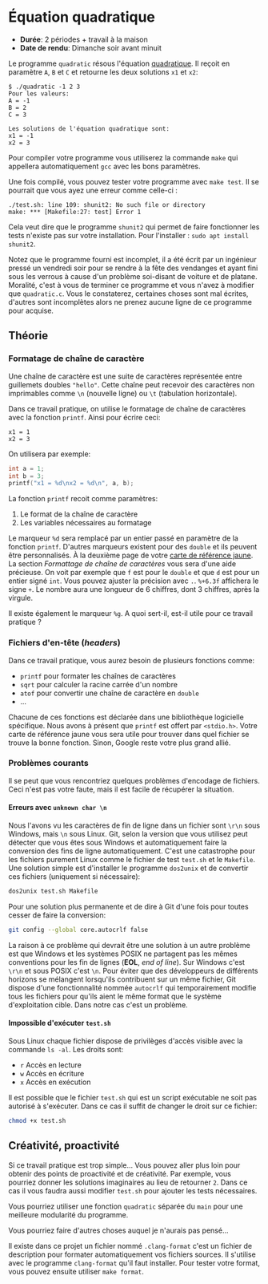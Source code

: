 # Équation quadratique

- **Durée**: 2 périodes + travail à la maison
- **Date de rendu**: Dimanche soir avant minuit

Le programme `quadratic` résous l'équation [quadratique](https://fr.wikipedia.org/wiki/Formule_quadratique). Il reçoit en paramètre `A`, `B` et `C` et retourne les deux solutions `x1` et `x2`:

```shell
$ ./quadratic -1 2 3
Pour les valeurs:
A = -1
B = 2
C = 3

Les solutions de l'équation quadratique sont:
x1 = -1
x2 = 3
```

Pour compiler votre programme vous utiliserez la commande `make` qui appellera automatiquement `gcc` avec les bons paramètres. 

Une fois compilé, vous pouvez tester votre programme avec `make test`. Il se pourrait que vous ayez une erreur comme celle-ci : 

```
./test.sh: line 109: shunit2: No such file or directory
make: *** [Makefile:27: test] Error 1
```

Cela veut dire que le programme `shunit2` qui permet de faire fonctionner les tests n'existe pas sur votre installation. Pour l'installer : `sudo apt install shunit2`.

Notez que le programme fourni est incomplet, il a été écrit par un ingénieur pressé un vendredi soir pour se rendre à la fête des vendanges et ayant fini sous les verrous à cause d'un problème soi-disant de voiture et de platane. Moralité, c'est à vous de terminer ce programme et vous n'avez à modifier que `quadratic.c`. Vous le constaterez, certaines choses sont mal écrites, d'autres sont incomplètes alors ne prenez aucune ligne de ce programme pour acquise.

## Théorie

### Formatage de chaîne de caractère

Une chaîne de caractère est une suite de caractères représentée entre guillemets doubles `"hello"`. Cette chaîne peut recevoir des caractères non imprimables comme `\n` (nouvelle ligne) ou `\t` (tabulation horizontale).

Dans ce travail pratique, on utilise le formatage de chaîne de caractères avec la fonction `printf`. Ainsi pour écrire ceci:

```text
x1 = 1
x2 = 3
```

On utilisera par exemple:

```c
int a = 1;
int b = 3;
printf("x1 = %d\nx2 = %d\n", a, b);
```

La fonction `printf` recoit comme paramètres:

1. Le format de la chaîne de caractère
2. Les variables nécessaires au formatage

Le marqueur `%d` sera remplacé par un entier passé en paramètre de la fonction `printf`. D'autres marqueurs existent pour des `double` et ils peuvent être personnalisés. À la deuxième page de votre [carte de référence
jaune](https://github.com/heig-vd-tin/refcard/releases/latest/download/refcard.pdf). La section *Formattage de chaîne de caractères* vous sera d'une aide précieuse. On voit par exemple que `f` est pour le `double` et que `d` est pour un entier signé `int`. Vous pouvez ajuster la précision avec `.`. `%+6.3f` affichera le signe `+`. Le nombre aura une longueur de 6 chiffres, dont 3
chiffres, après la virgule.

Il existe également le marqueur `%g`. A quoi sert-il, est-il utile pour ce travail pratique ?

### Fichiers d'en-tête (*headers*)

Dans ce travail pratique, vous aurez besoin de plusieurs fonctions comme:

- `printf` pour formater les chaînes de caractères
- `sqrt` pour calculer la racine carrée d'un nombre
- `atof` pour convertir une chaîne de caractère en `double`
- ...

Chacune de ces fonctions est déclarée dans une bibliothèque logicielle spécifique. Nous avons à présent que `printf` est offert par `<stdio.h>`. Votre carte de référence jaune vous sera utile pour trouver dans quel fichier se trouve la bonne fonction. Sinon, Google reste votre plus grand allié.

### Problèmes courants

Il se peut que vous rencontriez quelques problèmes d'encodage de fichiers. Ceci n'est pas votre faute, mais il est facile de récupérer la situation.

#### Erreurs avec `unknown char \n`

Nous l'avons vu les caractères de fin de ligne dans un fichier sont `\r\n` sous Windows, mais `\n` sous Linux. Git, selon la version que vous utilisez peut détecter que vous êtes sous Windows et automatiquement faire la conversion des fins de ligne automatiquement. C'est une catastrophe pour les fichiers purement Linux comme le fichier de test `test.sh` et le `Makefile`. Une solution simple est d'installer le programme `dos2unix` et de convertir ces fichiers (uniquement si nécessaire):

```sh
dos2unix test.sh Makefile
```

Pour une solution plus permanente et de dire à Git d'une fois pour toutes cesser de faire la conversion:

```sh
git config --global core.autocrlf false
```

La raison à ce problème qui devrait être une solution à un autre problème est que Windows et les systèmes POSIX ne partagent pas les mêmes conventions pour les fin de lignes (**EOL**, *end of line*). Sur Windows c'est `\r\n` et sous POSIX c'est `\n`. Pour éviter que des développeurs de différents horizons se mélangent lorsqu'ils contribuent sur un même fichier, Git dispose d'une fonctionnalité nommée `autocrlf` qui temporairement modifie tous les fichiers pour qu'ils aient le même format que le système d'exploitation cible. Dans notre cas c'est un problème.

#### Impossible d'exécuter `test.sh`

Sous Linux chaque fichier dispose de privilèges d'accès visible avec la commande `ls -al`. Les droits sont:

- `r` Accès en lecture
- `w` Accès en écriture
- `x` Accès en exécution

Il est possible que le fichier `test.sh` qui est un script exécutable ne soit pas autorisé à s'exécuter. Dans ce cas il suffit de changer le droit sur ce fichier:

```sh
chmod +x test.sh
```

## Créativité, proactivité

Si ce travail pratique est trop simple... Vous pouvez aller plus loin pour obtenir des points de proactivité et de créativité. Par exemple, vous pourriez donner les solutions imaginaires au lieu de retourner `2`. Dans ce cas il vous faudra aussi modifier `test.sh` pour ajouter les tests nécessaires.

Vous pourriez utiliser une fonction `quadratic` séparée du `main` pour une meilleure modularité du programme.

Vous pourriez faire d'autres choses auquel je n'aurais pas pensé...

Il existe dans ce projet un fichier nommé `.clang-format` c'est un fichier de description pour formater automatiquement vos fichiers sources. Il s'utilise avec le programme `clang-format` qu'il faut installer. Pour tester votre format, vous pouvez ensuite utiliser `make format`.
